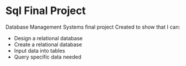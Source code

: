 # Sql Final Project 

Database Management Systems final project 
Created to show that I can:
- Design a relational database
- Create a relational database
- Input data into tables
- Query specific data needed
